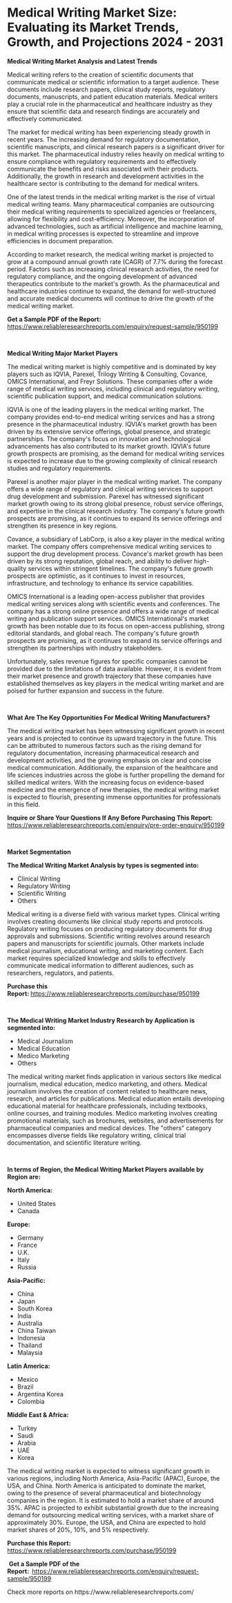 <p><h1>Medical Writing Market Size: Evaluating its Market Trends, Growth, and Projections 2024 - 2031</h1></p><p><strong>Medical Writing Market Analysis and Latest Trends</strong></p>
<p><p>Medical writing refers to the creation of scientific documents that communicate medical or scientific information to a target audience. These documents include research papers, clinical study reports, regulatory documents, manuscripts, and patient education materials. Medical writers play a crucial role in the pharmaceutical and healthcare industry as they ensure that scientific data and research findings are accurately and effectively communicated.</p><p>The market for medical writing has been experiencing steady growth in recent years. The increasing demand for regulatory documentation, scientific manuscripts, and clinical research papers is a significant driver for this market. The pharmaceutical industry relies heavily on medical writing to ensure compliance with regulatory requirements and to effectively communicate the benefits and risks associated with their products. Additionally, the growth in research and development activities in the healthcare sector is contributing to the demand for medical writers.</p><p>One of the latest trends in the medical writing market is the rise of virtual medical writing teams. Many pharmaceutical companies are outsourcing their medical writing requirements to specialized agencies or freelancers, allowing for flexibility and cost-efficiency. Moreover, the incorporation of advanced technologies, such as artificial intelligence and machine learning, in medical writing processes is expected to streamline and improve efficiencies in document preparation.</p><p>According to market research, the medical writing market is projected to grow at a compound annual growth rate (CAGR) of 7.7% during the forecast period. Factors such as increasing clinical research activities, the need for regulatory compliance, and the ongoing development of advanced therapeutics contribute to the market's growth. As the pharmaceutical and healthcare industries continue to expand, the demand for well-structured and accurate medical documents will continue to drive the growth of the medical writing market.</p></p>
<p><strong>Get a Sample PDF of the Report:&nbsp;</strong> <a href="https://www.reliableresearchreports.com/enquiry/request-sample/950199">https://www.reliableresearchreports.com/enquiry/request-sample/950199</a></p>
<p>&nbsp;</p>
<p><strong>Medical Writing Major Market Players</strong></p>
<p><p>The medical writing market is highly competitive and is dominated by key players such as IQVIA, Parexel, Trilogy Writing & Consulting, Covance, OMICS International, and Freyr Solutions. These companies offer a wide range of medical writing services, including clinical and regulatory writing, scientific publication support, and medical communication solutions.</p><p>IQVIA is one of the leading players in the medical writing market. The company provides end-to-end medical writing services and has a strong presence in the pharmaceutical industry. IQVIA's market growth has been driven by its extensive service offerings, global presence, and strategic partnerships. The company's focus on innovation and technological advancements has also contributed to its market growth. IQVIA's future growth prospects are promising, as the demand for medical writing services is expected to increase due to the growing complexity of clinical research studies and regulatory requirements.</p><p>Parexel is another major player in the medical writing market. The company offers a wide range of regulatory and clinical writing services to support drug development and submission. Parexel has witnessed significant market growth owing to its strong global presence, robust service offerings, and expertise in the clinical research industry. The company's future growth prospects are promising, as it continues to expand its service offerings and strengthen its presence in key regions.</p><p>Covance, a subsidiary of LabCorp, is also a key player in the medical writing market. The company offers comprehensive medical writing services to support the drug development process. Covance's market growth has been driven by its strong reputation, global reach, and ability to deliver high-quality services within stringent timelines. The company's future growth prospects are optimistic, as it continues to invest in resources, infrastructure, and technology to enhance its service capabilities.</p><p>OMICS International is a leading open-access publisher that provides medical writing services along with scientific events and conferences. The company has a strong online presence and offers a wide range of medical writing and publication support services. OMICS International's market growth has been notable due to its focus on open-access publishing, strong editorial standards, and global reach. The company's future growth prospects are promising, as it continues to expand its service offerings and strengthen its partnerships with industry stakeholders.</p><p>Unfortunately, sales revenue figures for specific companies cannot be provided due to the limitations of data available. However, it is evident from their market presence and growth trajectory that these companies have established themselves as key players in the medical writing market and are poised for further expansion and success in the future.</p></p>
<p>&nbsp;</p>
<p><strong>What Are The Key Opportunities For Medical Writing Manufacturers?</strong></p>
<p><p>The medical writing market has been witnessing significant growth in recent years and is projected to continue its upward trajectory in the future. This can be attributed to numerous factors such as the rising demand for regulatory documentation, increasing pharmaceutical research and development activities, and the growing emphasis on clear and concise medical communication. Additionally, the expansion of the healthcare and life sciences industries across the globe is further propelling the demand for skilled medical writers. With the increasing focus on evidence-based medicine and the emergence of new therapies, the medical writing market is expected to flourish, presenting immense opportunities for professionals in this field.</p></p>
<p><strong>Inquire or Share Your Questions If Any Before Purchasing This Report:</strong> <a href="https://www.reliableresearchreports.com/enquiry/pre-order-enquiry/950199">https://www.reliableresearchreports.com/enquiry/pre-order-enquiry/950199</a></p>
<p>&nbsp;</p>
<p><strong>Market Segmentation</strong></p>
<p><strong>The Medical Writing Market Analysis by types is segmented into:</strong></p>
<p><ul><li>Clinical Writing</li><li>Regulatory Writing</li><li>Scientific Writing</li><li>Others</li></ul></p>
<p><p>Medical writing is a diverse field with various market types. Clinical writing involves creating documents like clinical study reports and protocols. Regulatory writing focuses on producing regulatory documents for drug approvals and submissions. Scientific writing revolves around research papers and manuscripts for scientific journals. Other markets include medical journalism, educational writing, and marketing content. Each market requires specialized knowledge and skills to effectively communicate medical information to different audiences, such as researchers, regulators, and patients.</p></p>
<p><strong>Purchase this Report:&nbsp;</strong><a href="https://www.reliableresearchreports.com/purchase/950199">https://www.reliableresearchreports.com/purchase/950199</a></p>
<p>&nbsp;</p>
<p><strong>The Medical Writing Market Industry Research by Application is segmented into:</strong></p>
<p><ul><li>Medical Journalism</li><li>Medical Education</li><li>Medico Marketing</li><li>Others</li></ul></p>
<p><p>The medical writing market finds application in various sectors like medical journalism, medical education, medico marketing, and others. Medical journalism involves the creation of content related to healthcare news, research, and articles for publications. Medical education entails developing educational material for healthcare professionals, including textbooks, online courses, and training modules. Medico marketing involves creating promotional materials, such as brochures, websites, and advertisements for pharmaceutical companies and medical devices. The "others" category encompasses diverse fields like regulatory writing, clinical trial documentation, and scientific literature writing.</p></p>
<p>&nbsp;</p>
<p><strong>In terms of Region, the Medical Writing Market Players available by Region are:</strong></p>
<p>
    <p> <strong> North America: </strong>
        <ul>
            <li>United States</li>
            <li>Canada</li>
        </ul>
        </p> 
    <p> <strong> Europe: </strong>
        <ul>
            <li>Germany</li>
            <li>France</li>
            <li>U.K.</li>
            <li>Italy</li>
            <li>Russia</li>
        </ul>
        </p> 
    <p> <strong> Asia-Pacific: </strong>
        <ul>
            <li>China</li>
            <li>Japan</li>
            <li>South Korea</li>
            <li>India</li>
            <li>Australia</li>
            <li>China Taiwan</li>
            <li>Indonesia</li>
            <li>Thailand</li>
            <li>Malaysia</li>
        </ul>
        </p> 
    <p> <strong> Latin America: </strong>
        <ul>
            <li>Mexico</li>
            <li>Brazil</li>
            <li>Argentina Korea</li>
            <li>Colombia</li>
        </ul>
        </p> 
    <p> <strong> Middle East & Africa: </strong>
        <ul>
            <li>Turkey</li>
            <li>Saudi</li>
            <li>Arabia</li>
            <li>UAE</li>
            <li>Korea</li>
        </ul>
    </p>
    </p>
<p><p>The medical writing market is expected to witness significant growth in various regions, including North America, Asia-Pacific (APAC), Europe, the USA, and China. North America is anticipated to dominate the market, owing to the presence of several pharmaceutical and biotechnology companies in the region. It is estimated to hold a market share of around 35%. APAC is projected to exhibit substantial growth due to the increasing demand for outsourcing medical writing services, with a market share of approximately 30%. Europe, the USA, and China are expected to hold market shares of 20%, 10%, and 5% respectively.</p></p>
<p><strong>Purchase this Report: </strong><a href="https://www.reliableresearchreports.com/purchase/950199">https://www.reliableresearchreports.com/purchase/950199</a></p>
<p>&nbsp;<strong>Get a Sample PDF of the Report:&nbsp;&nbsp;</strong><a href="https://www.reliableresearchreports.com/enquiry/request-sample/950199">https://www.reliableresearchreports.com/enquiry/request-sample/950199</a></p>
<p><strong></strong></p>
<p>Check more reports on https://www.reliableresearchreports.com/</p>